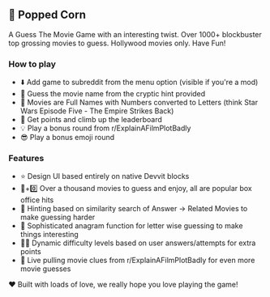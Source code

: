 ## 🍿 Popped Corn
_<Actively working on this to make it crazy addictive>_

A Guess The Movie Game with an interesting twist. Over 1000+ blockbuster top grossing movies to guess. Hollywood movies only. Have Fun!

### How to play
- ⬇️ Add game to subreddit from the menu option (visible if you're a mod)
- 🔎 Guess the movie name from the cryptic hint provided
- 🔐 Movies are Full Names with Numbers converted to Letters (think Star Wars Episode Five - The Empire Strikes Back)
- 💎 Get points and climb up the leaderboard 
- 💡 Play a bonus round from r/ExplainAFilmPlotBadly
- 😎 Play a bonus emoji round

### Features
- ⭐️ Design UI based entirely on native Devvit blocks
- 💯+0️⃣ Over a thousand movies to guess and enjoy, all are popular box office hits
- 👯 Hinting based on similarity search of Answer -> Related Movies to make guessing harder
- 🔎 Sophisticated anagram function for letter wise guessing to make things interesting
- 🤷‍♂️ Dynamic difficulty levels based on user answers/attempts for extra points
- 🔄 Live pulling movie clues from r/ExplainAFilmPlotBadly for even more movie guesses

❤️ Built with loads of love, we really hope you love playing the game!

